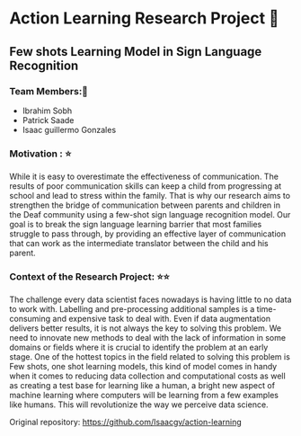 # Action Learning Research Project :page_with_curl:
## Few shots Learning Model in Sign Language Recognition

### Team Members::busts_in_silhouette:
- Ibrahim Sobh
- Patrick Saade
- Isaac guillermo Gonzales

### Motivation : :star:
While it is easy to overestimate the effectiveness of communication. The results of poor communication skills can keep a child from progressing at school and lead to stress within the family. That is why our research aims to strengthen the bridge of communication between parents and children in the Deaf community using a few-shot sign language recognition model. Our goal is to break the sign language learning barrier that most families struggle to pass through, by providing an effective layer of communication that can work as the intermediate translator between the child and his parent. 

### Context of the Research Project: :star::star:
The challenge every data scientist faces nowadays is having little to no data to work with. Labelling and pre-processing additional samples is a time-consuming and expensive task to deal with. Even if data augmentation delivers better results, it is not always the key to solving this problem. We need to innovate new methods to deal with the lack of information in some domains or fields where it is crucial to identify the problem at an early stage. One of the hottest topics in the field related to solving this problem is Few shots, one shot learning models, this kind of model comes in handy when it comes to reducing data collection and computational costs as well as creating a test base for learning like a human, a bright new aspect of machine learning where computers will be learning from a few examples like humans. This will revolutionize the way we perceive data science. 

Original repository: https://github.com/Isaacgv/action-learning


 
